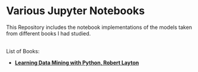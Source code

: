 # Various Jupyter Notebooks
This Repository includes the notebook implementations of the models taken from different books I had studied. <br /><br />

List of Books:

- [**Learning Data Mining with Python, Robert Layton**](https://github.com/gurkandyilmaz/courses-and-tutorials/tree/master/jupyter_notebooks/Learning%20Data%20Mining%20with%20Python%20Robert%20Layton)
 

